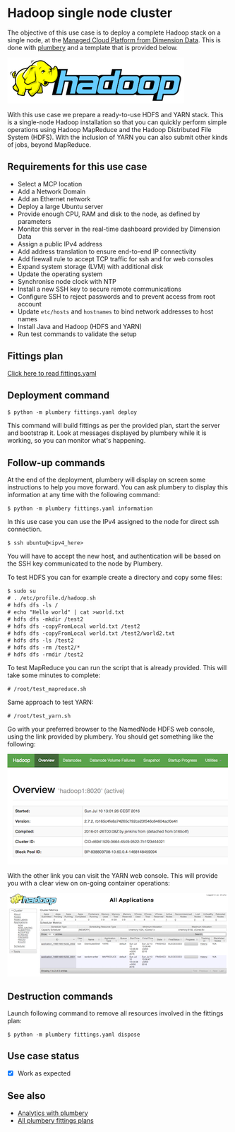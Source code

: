 # Hadoop single node cluster

The objective of this use case is to deploy a complete Hadoop stack on a single node, at the [Managed Cloud Platform from Dimension Data](http://cloud.dimensiondata.com/eu/en/).
This is done with [plumbery](https://developer.dimensiondata.com/display/PLUM/Plumbery) and a template that is provided below.

![Hadoop](hadoop.png)

With this use case we prepare a ready-to-use HDFS and YARN stack. This is a single-node Hadoop installation
so that you can quickly perform simple operations using Hadoop MapReduce and the Hadoop Distributed File System (HDFS).
With the inclusion of YARN you can also submit other kinds of jobs, beyond MapReduce.

## Requirements for this use case

* Select a MCP location
* Add a Network Domain
* Add an Ethernet network
* Deploy a large Ubuntu server
* Provide enough CPU, RAM and disk to the node, as defined by parameters
* Monitor this server in the real-time dashboard provided by Dimension Data
* Assign a public IPv4 address
* Add address translation to ensure end-to-end IP connectivity
* Add firewall rule to accept TCP traffic for ssh and for web consoles
* Expand system storage (LVM) with additional disk
* Update the operating system
* Synchronise node clock with NTP
* Install a new SSH key to secure remote communications
* Configure SSH to reject passwords and to prevent access from root account
* Update `etc/hosts` and `hostnames` to bind network addresses to host names
* Install Java and Hadoop (HDFS and YARN)
* Run test commands to validate the setup

## Fittings plan

[Click here to read fittings.yaml](fittings.yaml)

## Deployment command

    $ python -m plumbery fittings.yaml deploy

This command will build fittings as per the provided plan, start the server
and bootstrap it. Look at messages displayed by plumbery while it is
working, so you can monitor what's happening.

## Follow-up commands

At the end of the deployment, plumbery will display on screen some instructions
to help you move forward. You can ask plumbery to display this information
at any time with the following command:

    $ python -m plumbery fittings.yaml information


In this use case you can use the IPv4 assigned to the node for direct ssh
connection.

    $ ssh ubuntu@<ipv4_here>


You will have to accept the new host, and authentication will be based on
the SSH key communicated to the node by Plumbery.

To test HDFS you can for example create a directory and copy some files:

    $ sudo su
    # . /etc/profile.d/hadoop.sh
    # hdfs dfs -ls /
    # echo "Hello world" | cat >world.txt
    # hdfs dfs -mkdir /test2
    # hdfs dfs -copyFromLocal world.txt /test2
    # hdfs dfs -copyFromLocal world.txt /test2/world2.txt
    # hdfs dfs -ls /test2
    # hdfs dfs -rm /test2/*
    # hdfs dfs -rmdir /test2


To test MapReduce you can run the script that is already provided. This will take
some minutes to complete:

    # /root/test_mapreduce.sh


Same approach to test YARN:

    # /root/test_yarn.sh


Go with your preferred browser to the NamedNode HDFS web console,
using the link provided by plumbery. You should get something like the following:

![HDFS console](hdfs-console.png)

With the other link you can visit the YARN web console. This will provide you
with a clear view on on-going container operations:

![YARN console](yarn-console.png)

## Destruction commands

Launch following command to remove all resources involved in the fittings plan:

    $ python -m plumbery fittings.yaml dispose

## Use case status

- [x] Work as expected

## See also

- [Analytics with plumbery](../)
- [All plumbery fittings plans](../../)

